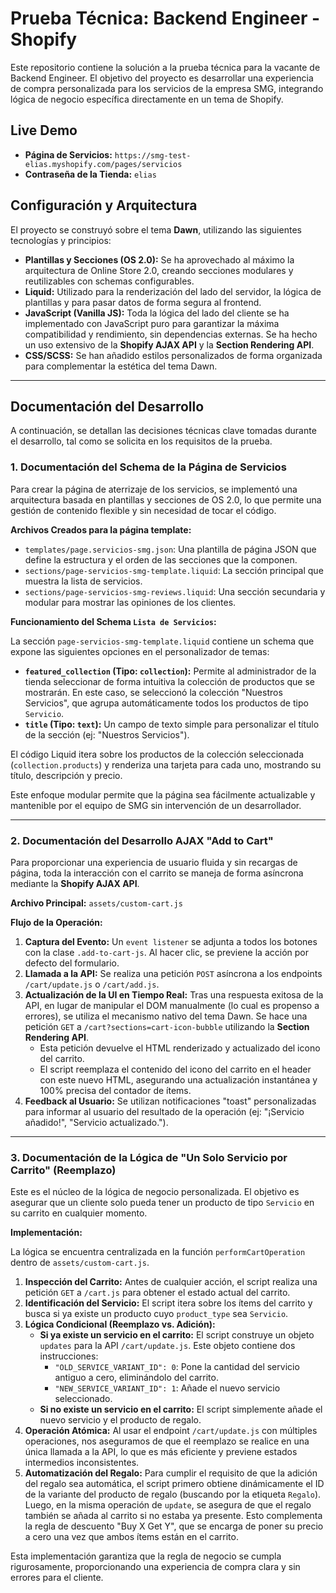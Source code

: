 # Prueba Técnica: Backend Engineer - Shopify

Este repositorio contiene la solución a la prueba técnica para la vacante de Backend Engineer. El objetivo del proyecto es desarrollar una experiencia de compra personalizada para los servicios de la empresa SMG, integrando lógica de negocio específica directamente en un tema de Shopify.

## Live Demo

- **Página de Servicios:** `https://smg-test-elias.myshopify.com/pages/servicios`
- **Contraseña de la Tienda:** `elias`

## Configuración y Arquitectura

El proyecto se construyó sobre el tema **Dawn**, utilizando las siguientes tecnologías y principios:

- **Plantillas y Secciones (OS 2.0):** Se ha aprovechado al máximo la arquitectura de Online Store 2.0, creando secciones modulares y reutilizables con schemas configurables.
- **Liquid:** Utilizado para la renderización del lado del servidor, la lógica de plantillas y para pasar datos de forma segura al frontend.
- **JavaScript (Vanilla JS):** Toda la lógica del lado del cliente se ha implementado con JavaScript puro para garantizar la máxima compatibilidad y rendimiento, sin dependencias externas. Se ha hecho un uso extensivo de la **Shopify AJAX API** y la **Section Rendering API**.
- **CSS/SCSS:** Se han añadido estilos personalizados de forma organizada para complementar la estética del tema Dawn.

---

## Documentación del Desarrollo

A continuación, se detallan las decisiones técnicas clave tomadas durante el desarrollo, tal como se solicita en los requisitos de la prueba.

### 1. Documentación del Schema de la Página de Servicios

Para crear la página de aterrizaje de los servicios, se implementó una arquitectura basada en plantillas y secciones de OS 2.0, lo que permite una gestión de contenido flexible y sin necesidad de tocar el código.

**Archivos Creados para la página template:**

- `templates/page.servicios-smg.json`: Una plantilla de página JSON que define la estructura y el orden de las secciones que la componen.
- `sections/page-servicios-smg-template.liquid`: La sección principal que muestra la lista de servicios.
- `sections/page-servicios-smg-reviews.liquid`: Una sección secundaria y modular para mostrar las opiniones de los clientes.

**Funcionamiento del Schema `Lista de Servicios`:**

La sección `page-servicios-smg-template.liquid` contiene un schema que expone las siguientes opciones en el personalizador de temas:

- **`featured_collection` (Tipo: `collection`):** Permite al administrador de la tienda seleccionar de forma intuitiva la colección de productos que se mostrarán. En este caso, se seleccionó la colección "Nuestros Servicios", que agrupa automáticamente todos los productos de tipo `Servicio`.
- **`title` (Tipo: `text`):** Un campo de texto simple para personalizar el título de la sección (ej: "Nuestros Servicios").

El código Liquid itera sobre los productos de la colección seleccionada (`collection.products`) y renderiza una tarjeta para cada uno, mostrando su título, descripción y precio.

Este enfoque modular permite que la página sea fácilmente actualizable y mantenible por el equipo de SMG sin intervención de un desarrollador.

---

### 2. Documentación del Desarrollo AJAX "Add to Cart"

Para proporcionar una experiencia de usuario fluida y sin recargas de página, toda la interacción con el carrito se maneja de forma asíncrona mediante la **Shopify AJAX API**.

**Archivo Principal:** `assets/custom-cart.js`

**Flujo de la Operación:**

1.  **Captura del Evento:** Un `event listener` se adjunta a todos los botones con la clase `.add-to-cart-js`. Al hacer clic, se previene la acción por defecto del formulario.
2.  **Llamada a la API:** Se realiza una petición `POST` asíncrona a los endpoints `/cart/update.js` o `/cart/add.js`.
3.  **Actualización de la UI en Tiempo Real:** Tras una respuesta exitosa de la API, en lugar de manipular el DOM manualmente (lo cual es propenso a errores), se utiliza el mecanismo nativo del tema Dawn. Se hace una petición `GET` a `/cart?sections=cart-icon-bubble` utilizando la **Section Rendering API**.
    - Esta petición devuelve el HTML renderizado y actualizado del icono del carrito.
    - El script reemplaza el contenido del icono del carrito en el header con este nuevo HTML, asegurando una actualización instantánea y 100% precisa del contador de ítems.
4.  **Feedback al Usuario:** Se utilizan notificaciones "toast" personalizadas para informar al usuario del resultado de la operación (ej: "¡Servicio añadido!", "Servicio actualizado.").

---

### 3. Documentación de la Lógica de "Un Solo Servicio por Carrito" (Reemplazo)

Este es el núcleo de la lógica de negocio personalizada. El objetivo es asegurar que un cliente solo pueda tener un producto de tipo `Servicio` en su carrito en cualquier momento.

**Implementación:**

La lógica se encuentra centralizada en la función `performCartOperation` dentro de `assets/custom-cart.js`.

1.  **Inspección del Carrito:** Antes de cualquier acción, el script realiza una petición `GET` a `/cart.js` para obtener el estado actual del carrito.
2.  **Identificación del Servicio:** El script itera sobre los ítems del carrito y busca si ya existe un producto cuyo `product_type` sea `Servicio`.
3.  **Lógica Condicional (Reemplazo vs. Adición):**
    - **Si ya existe un servicio en el carrito:** El script construye un objeto `updates` para la API `/cart/update.js`. Este objeto contiene dos instrucciones:
      - `"OLD_SERVICE_VARIANT_ID": 0`: Pone la cantidad del servicio antiguo a cero, eliminándolo del carrito.
      - `"NEW_SERVICE_VARIANT_ID": 1`: Añade el nuevo servicio seleccionado.
    - **Si no existe un servicio en el carrito:** El script simplemente añade el nuevo servicio y el producto de regalo.
4.  **Operación Atómica:** Al usar el endpoint `/cart/update.js` con múltiples operaciones, nos aseguramos de que el reemplazo se realice en una única llamada a la API, lo que es más eficiente y previene estados intermedios inconsistentes.
5.  **Automatización del Regalo:** Para cumplir el requisito de que la adición del regalo sea automática, el script primero obtiene dinámicamente el ID de la variante del producto de regalo (buscando por la etiqueta `Regalo`). Luego, en la misma operación de `update`, se asegura de que el regalo también se añada al carrito si no estaba ya presente. Esto complementa la regla de descuento "Buy X Get Y", que se encarga de poner su precio a cero una vez que ambos ítems están en el carrito.

Esta implementación garantiza que la regla de negocio se cumpla rigurosamente, proporcionando una experiencia de compra clara y sin errores para el cliente.
